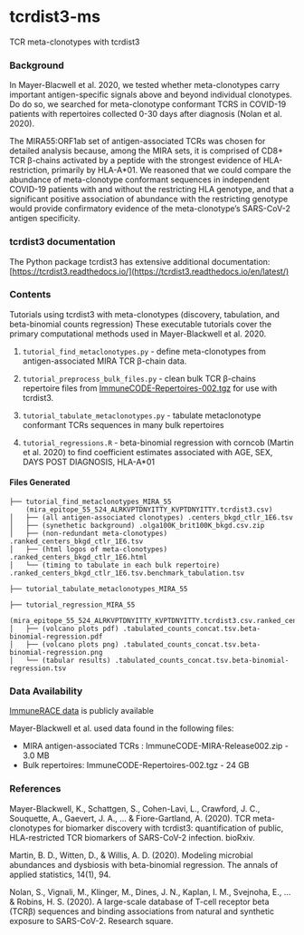 # tcrdist3-ms

TCR meta-clonotypes with tcrdist3

### Background 

In Mayer-Blacwell et al. 2020, we tested whether meta-clonotypes carry important antigen-specific signals above and beyond individual clonotypes. Do do so, we searched for meta-clonotype conformant TCRS in COVID-19 patients with repertoires collected 0-30 days after diagnosis (Nolan et al. 2020). 

The MIRA55:ORF1ab set of antigen-associated TCRs was chosen for detailed analysis because, among the MIRA sets, it is comprised of CD8+ TCR β-chains activated by a peptide with the strongest evidence of HLA-restriction, primarily by HLA-A*01. We reasoned that we could compare the abundance of meta-clonotype conformant sequences in independent COVID-19 patients with and without the restricting HLA genotype, and that a significant positive association of abundance with the restricting genotype would provide confirmatory evidence of the meta-clonotype’s SARS-CoV-2 antigen specificity. 

### tcrdist3 documentation

The Python package tcrdist3 has extensive additional documentation:
[https://tcrdist3.readthedocs.io/](https://tcrdist3.readthedocs.io/en/latest/)


### Contents 

Tutorials using tcrdist3 with meta-clonotypes (discovery, tabulation, and beta-binomial counts regression)
These executable tutorials cover the primary computational methods used in Mayer-Blackwell et al. 2020.  

1. `tutorial_find_metaclonotypes.py` - define meta-clonotypes from antigen-associated MIRA TCR β-chain data. 

2. `tutorial_preprocess_bulk_files.py` - clean bulk TCR β-chains repertoire files from [ImmuneCODE-Repertoires-002.tgz](https://clients.adaptivebiotech.com/pub/covid-2020) for use with tcrdist3.

3. `tutorial_tabulate_metaclonotypes.py` - tabulate metaclonotype conformant TCRs sequences in many bulk repertoires

4. `tutorial_regressions.R` - beta-binomial regression with corncob (Martin et al. 2020) to find coefficient estimates associated with AGE, SEX, DAYS POST DIAGNOSIS, HLA-A*01


#### Files Generated

```
├── tutorial_find_metaclonotypes_MIRA_55
    (mira_epitope_55_524_ALRKVPTDNYITTY_KVPTDNYITTY.tcrdist3.csv)
│   ├── (all antigen-associated clonotypes) .centers_bkgd_ctlr_1E6.tsv
│   ├── (synethetic background) .olga100K_brit100K_bkgd.csv.zip
│   ├── (non-redundant meta-clonotypes) .ranked_centers_bkgd_ctlr_1E6.tsv
│   ├── (html logos of meta-clonotypes) .ranked_centers_bkgd_ctlr_1E6.html
│   └── (timing to tabulate in each bulk repertoire) .ranked_centers_bkgd_ctlr_1E6.tsv.benchmark_tabulation.tsv

├── tutorial_tabulate_metaclonotypes_MIRA_55

├── tutorial_regression_MIRA_55 
    (mira_epitope_55_524_ALRKVPTDNYITTY_KVPTDNYITTY.tcrdist3.csv.ranked_centers_bkgd_ctlr_1E6_manuscript.tsv)
│   ├── (volcano plots pdf) .tabulated_counts_concat.tsv.beta-binomial-regression.pdf
│   ├── (volcano plots png) .tabulated_counts_concat.tsv.beta-binomial-regression.png
│   └── (tabular results) .tabulated_counts_concat.tsv.beta-binomial-regression.tsv
```


### Data Availability 

[ImmuneRACE data](https://clients.adaptivebiotech.com/pub/covid-2020) is publicly available 

Mayer-Blackwell et al. used data found in the following files: 
* MIRA antigen-associated TCRs : ImmuneCODE-MIRA-Release002.zip - 3.0 MB
* Bulk repertoires: ImmuneCODE-Repertoires-002.tgz - 24 GB


### References 

Mayer-Blackwell, K., Schattgen, S., Cohen-Lavi, L., Crawford, J. C., Souquette, A., Gaevert, J. A., ... & Fiore-Gartland, A. (2020). TCR meta-clonotypes for biomarker discovery with tcrdist3: quantification of public, HLA-restricted TCR biomarkers of SARS-CoV-2 infection. bioRxiv.

Martin, B. D., Witten, D., & Willis, A. D. (2020). Modeling microbial abundances and dysbiosis with beta-binomial regression. The annals of applied statistics, 14(1), 94.

Nolan, S., Vignali, M., Klinger, M., Dines, J. N., Kaplan, I. M., Svejnoha, E., ... & Robins, H. S. (2020). A large-scale database of T-cell receptor beta (TCRβ) sequences and binding associations from natural and synthetic exposure to SARS-CoV-2. Research square.


